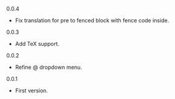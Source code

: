 0.0.4
* Fix translation for pre to fenced block with fence code inside.

0.0.3
* Add TeX support.

0.0.2
* Refine @ dropdown menu.

0.0.1
* First version.
